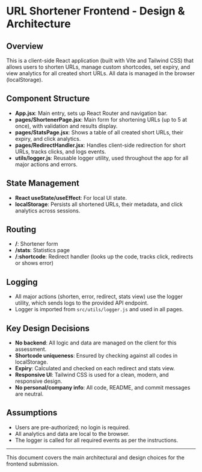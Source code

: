 # URL Shortener Frontend - Design & Architecture

## Overview
This is a client-side React application (built with Vite and Tailwind CSS) that allows users to shorten URLs, manage custom shortcodes, set expiry, and view analytics for all created short URLs. All data is managed in the browser (localStorage).

## Component Structure
- **App.jsx**: Main entry, sets up React Router and navigation bar.
- **pages/ShortenerPage.jsx**: Main form for shortening URLs (up to 5 at once), with validation and results display.
- **pages/StatsPage.jsx**: Shows a table of all created short URLs, their expiry, and click analytics.
- **pages/RedirectHandler.jsx**: Handles client-side redirection for short URLs, tracks clicks, and logs events.
- **utils/logger.js**: Reusable logger utility, used throughout the app for all major actions and errors.

## State Management
- **React useState/useEffect**: For local UI state.
- **localStorage**: Persists all shortened URLs, their metadata, and click analytics across sessions.

## Routing
- **/**: Shortener form
- **/stats**: Statistics page
- **/:shortcode**: Redirect handler (looks up the code, tracks click, redirects or shows error)

## Logging
- All major actions (shorten, error, redirect, stats view) use the logger utility, which sends logs to the provided API endpoint.
- Logger is imported from `src/utils/logger.js` and used in all pages.

## Key Design Decisions
- **No backend**: All logic and data are managed on the client for this assessment.
- **Shortcode uniqueness**: Ensured by checking against all codes in localStorage.
- **Expiry**: Calculated and checked on each redirect and stats view.
- **Responsive UI**: Tailwind CSS is used for a clean, modern, and responsive design.
- **No personal/company info**: All code, README, and commit messages are neutral.

## Assumptions
- Users are pre-authorized; no login is required.
- All analytics and data are local to the browser.
- The logger is called for all required events as per the instructions.

---
This document covers the main architectural and design choices for the frontend submission. 